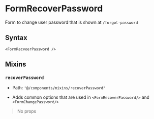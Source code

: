 # FormRecoverPassword

Form to change user password that is shown at `/forgot-password`

## Syntax

```vue
<FormRecvoerPassword />
```

## Mixins

### `recoverPassword`

- Path: `'@/components/mixins/recoverPassword'`

- Adds common options that are used in `<FormRecoverPassword/>` and `<FormChangePassword/>`

> No props
